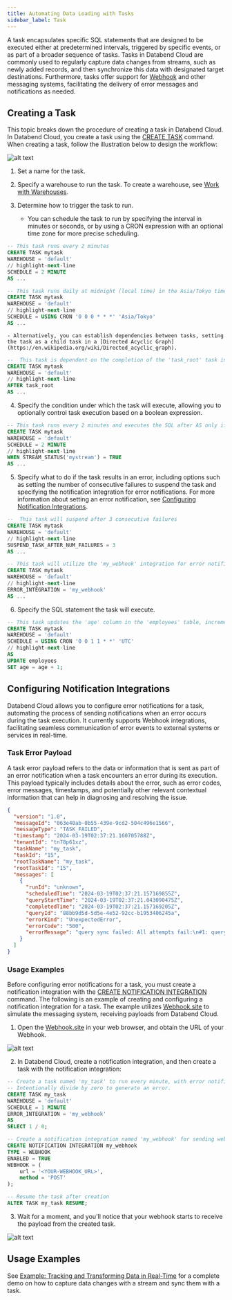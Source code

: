 ```yaml
---
title: Automating Data Loading with Tasks
sidebar_label: Task
---
```


A task encapsulates specific SQL statements that are designed to be executed either at predetermined intervals, triggered by specific events, or as part of a broader sequence of tasks. Tasks in Databend Cloud are commonly used to regularly capture data changes from streams, such as newly added records, and then synchronize this data with designated target destinations. Furthermore, tasks offer support for [Webhook](https://en.wikipedia.org/wiki/Webhook) and other messaging systems, facilitating the delivery of error messages and notifications as needed.

## Creating a Task

This topic breaks down the procedure of creating a task in Databend Cloud. In Databend Cloud, you create a task using the [CREATE TASK](/sql/sql-commands/ddl/task/ddl-create_task) command. When creating a task, follow the illustration below to design the workflow:

![alt text](/img/load/task.png)

1. Set a name for the task.
2. Specify a warehouse to run the task. To create a warehouse, see [Work with Warehouses](/guides/cloud/using-databend-cloud/warehouses).
3. Determine how to trigger the task to run.

   - You can schedule the task to run by specifying the interval in minutes or seconds, or by using a CRON expression with an optional time zone for more precise scheduling.

```sql title='Examples:'
-- This task runs every 2 minutes
CREATE TASK mytask
WAREHOUSE = 'default'
// highlight-next-line
SCHEDULE = 2 MINUTE
AS ...

-- This task runs daily at midnight (local time) in the Asia/Tokyo timezone
CREATE TASK mytask
WAREHOUSE = 'default'
// highlight-next-line
SCHEDULE = USING CRON '0 0 0 * * *' 'Asia/Tokyo'
AS ...
```

    - Alternatively, you can establish dependencies between tasks, setting the task as a child task in a [Directed Acyclic Graph](https://en.wikipedia.org/wiki/Directed_acyclic_graph).

```sql title='Examples:'
--  This task is dependent on the completion of the 'task_root' task in the DAG
CREATE TASK mytask
WAREHOUSE = 'default'
// highlight-next-line
AFTER task_root
AS ...
```

4. Specify the condition under which the task will execute, allowing you to optionally control task execution based on a boolean expression.

```sql title='Examples:'
-- This task runs every 2 minutes and executes the SQL after AS only if 'mystream' contains data changes
CREATE TASK mytask
WAREHOUSE = 'default'
SCHEDULE = 2 MINUTE
// highlight-next-line
WHEN STREAM_STATUS('mystream') = TRUE
AS ...
```

5. Specify what to do if the task results in an error, including options such as setting the number of consecutive failures to suspend the task and specifying the notification integration for error notifications. For more information about setting an error notification, see [Configuring Notification Integrations](#configuring-notification-integrations).

```sql title='Examples:'
--  This task will suspend after 3 consecutive failures
CREATE TASK mytask
WAREHOUSE = 'default'
// highlight-next-line
SUSPEND_TASK_AFTER_NUM_FAILURES = 3
AS ...

-- This task will utilize the 'my_webhook' integration for error notifications.
CREATE TASK mytask
WAREHOUSE = 'default'
// highlight-next-line
ERROR_INTEGRATION = 'my_webhook'
AS ...
```

6. Specify the SQL statement the task will execute.

```sql title='Examples:'
-- This task updates the 'age' column in the 'employees' table, incrementing it by 1 every year.
CREATE TASK mytask
WAREHOUSE = 'default'
SCHEDULE = USING CRON '0 0 1 1 * *' 'UTC'
// highlight-next-line
AS
UPDATE employees
SET age = age + 1;
```

## Configuring Notification Integrations

Databend Cloud allows you to configure error notifications for a task, automating the process of sending notifications when an error occurs during the task execution. It currently supports Webhook integrations, facilitating seamless communication of error events to external systems or services in real-time.

### Task Error Payload

A task error payload refers to the data or information that is sent as part of an error notification when a task encounters an error during its execution. This payload typically includes details about the error, such as error codes, error messages, timestamps, and potentially other relevant contextual information that can help in diagnosing and resolving the issue.

```json title='Task Error Payload Example:'
{
  "version": "1.0",
  "messageId": "063e40ab-0b55-439e-9cd2-504c496e1566",
  "messageType": "TASK_FAILED",
  "timestamp": "2024-03-19T02:37:21.160705788Z",
  "tenantId": "tn78p61xz",
  "taskName": "my_task",
  "taskId": "15",
  "rootTaskName": "my_task",
  "rootTaskId": "15",
  "messages": [
    {
      "runId": "unknown",
      "scheduledTime": "2024-03-19T02:37:21.157169855Z",
      "queryStartTime": "2024-03-19T02:37:21.043090475Z",
      "completedTime": "2024-03-19T02:37:21.157169205Z",
      "queryId": "88bb9d5d-5d5e-4e52-92cc-b1953406245a",
      "errorKind": "UnexpectedError",
      "errorCode": "500",
      "errorMessage": "query sync failed: All attempts fail:\n#1: query error: code: 1006, message: divided by zero while evaluating function `divide(1, 0)`"
    }
  ]
}
```

### Usage Examples

Before configuring error notifications for a task, you must create a notification integration with the [CREATE NOTIFICATION INTEGRATION](/sql/sql-commands/ddl/notification/ddl-create-notification) command. The following is an example of creating and configuring a notification integration for a task. The example utilizes [Webhook.site](http://webhook.site) to simulate the messaging system, receiving payloads from Databend Cloud.

1. Open the [Webhook.site](http://webhook.site) in your web browser, and obtain the URL of your Webhook.

![alt text](/img/load/webhook-1.png)

2. In Databend Cloud, create a notification integration, and then create a task with the notification integration:

```sql
-- Create a task named 'my_task' to run every minute, with error notifications sent to 'my_webhook'.
-- Intentionally divide by zero to generate an error.
CREATE TASK my_task
WAREHOUSE = 'default'
SCHEDULE = 1 MINUTE
ERROR_INTEGRATION = 'my_webhook'
AS
SELECT 1 / 0;

-- Create a notification integration named 'my_webhook' for sending webhook notifications.
CREATE NOTIFICATION INTEGRATION my_webhook
TYPE = WEBHOOK
ENABLED = TRUE
WEBHOOK = (
    url = '<YOUR-WEBHOOK_URL>',
    method = 'POST'
);

-- Resume the task after creation
ALTER TASK my_task RESUME;
```

3. Wait for a moment, and you'll notice that your webhook starts to receive the payload from the created task.

![alt text](/img/load/webhook-2.png)

## Usage Examples

See [Example: Tracking and Transforming Data in Real-Time](01-stream.md#example-tracking-and-transforming-data-in-real-time) for a complete demo on how to capture data changes with a stream and sync them with a task.
